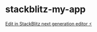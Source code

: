 # stackblitz-my-app

[Edit in StackBlitz next generation editor ⚡️](https://stackblitz.com/~/github.com/vijaysidda/stackblitz-my-app)